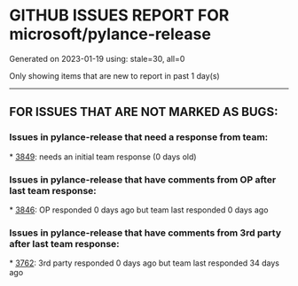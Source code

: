 
# GITHUB ISSUES REPORT FOR microsoft/pylance-release


Generated on 2023-01-19 using: stale=30, all=0


Only showing items that are new to report in past 1 day(s)


---

## FOR ISSUES THAT ARE NOT MARKED AS BUGS:


### Issues in pylance-release that need a response from team:


\* [3849](https://github.com/microsoft/pylance-release/issues/3849 "Too slow on Windows7"): needs an initial team response (0 days old)

### Issues in pylance-release that have comments from OP after last team response:


\* [3846](https://github.com/microsoft/pylance-release/issues/3846 "Allow keeping pylance features enabled in Jupyter notebook cells with `%%` magic"): OP responded 0 days ago but team last responded 0 days ago

### Issues in pylance-release that have comments from 3rd party after last team response:


\* [3762](https://github.com/microsoft/pylance-release/issues/3762 "Pylance extension leads to high CPU usage and heat"): 3rd party responded 0 days ago but team last responded 34 days ago
